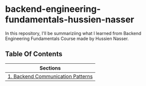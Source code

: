 # backend-engineering-fundamentals-hussien-nasser
In this repository, I'll be summariziing what I learned from Backend Engineering Fundamentals Course made by Hussien Nasser.

## Table Of Contents
| Sections |
| ----- |
|[1. Backend Communication Patterns](https://github.com/ayaarragab/backend-engineering-fundamentals-hussien-nasser/tree/master/backend-communication-patterns) |
